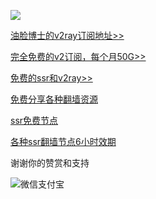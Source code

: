 


![](https://telegra.ph/file/da3af9a3058e23a306b67.jpg)

[油脸博士的v2ray订阅地址>>](https://youlianboshi.netlify.com/)

[完全免费的v2订阅，每个月50G>>](https://v2fast.tk/cart.php)

[免费的ssr和v2ray>>](http://www.softpen.net/)

[免费分享各种翻墙资源](https://fangeqiang.com/408.html)

[ssr免费节点](http://freefq.com/ss/)

[各种ssr翻墙节点6小时效期](https://c.ishadowx.net/)

谢谢你的赞赏和支持

![微信支付宝](https://telegra.ph/file/18d16f370cce6ea10d3e3.png)
